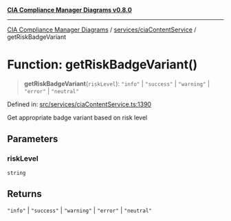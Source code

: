 [**CIA Compliance Manager Diagrams v0.8.0**](../../../README.md)

***

[CIA Compliance Manager Diagrams](../../../modules.md) / [services/ciaContentService](../README.md) / getRiskBadgeVariant

# Function: getRiskBadgeVariant()

> **getRiskBadgeVariant**(`riskLevel`): `"info"` \| `"success"` \| `"warning"` \| `"error"` \| `"neutral"`

Defined in: [src/services/ciaContentService.ts:1390](https://github.com/Hack23/cia-compliance-manager/blob/9d71808d079d754f4b85858b6e4ea1bff990b076/src/services/ciaContentService.ts#L1390)

Get appropriate badge variant based on risk level

## Parameters

### riskLevel

`string`

## Returns

`"info"` \| `"success"` \| `"warning"` \| `"error"` \| `"neutral"`
